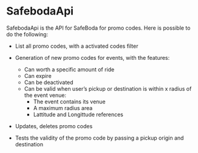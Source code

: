 # SafebodaApi

SafebodaApi is the API for SafeBoda for promo codes. Here is possible to do the following:

* List all promo codes, with a activated codes filter

* Generation of new promo codes for events, with the features:
    * Can worth a specific amount of ride
    * Can expire
    * Can be deactivated
    * Can be valid when user’s pickup or destination is within x radius of the event venue:
        * The event contains its venue
        * A maximum radius area
        * Lattitude and Longittude references

* Updates, deletes promo codes

* Tests the validity of the promo code by passing a pickup origin and destination

